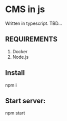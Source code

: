 CMS in js
=====================

Written in typescript.
TBD...


REQUIREMENTS
-----------
1. Docker
2. Node.js

Install
-----------
npm i

Start server:
-----------
npm start





